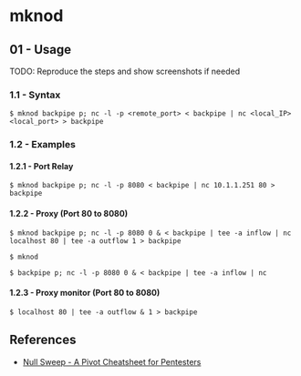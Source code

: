 # mknod

## 01 - Usage

TODO: Reproduce the steps and show screenshots if needed

### 1.1 - Syntax

`$ mknod backpipe p; nc -l -p <remote_port> < backpipe | nc <local_IP> <local_port> > backpipe`

### 1.2 - Examples

#### 1.2.1 - Port Relay

 `$ mknod backpipe p; nc -l -p 8080 < backpipe | nc 10.1.1.251 80 > backpipe`

#### 1.2.2 - Proxy (Port 80 to 8080)

 `$ mknod backpipe p; nc -l -p 8080 0 & < backpipe | tee -a inflow | nc localhost 80 | tee -a outflow 1 > backpipe`

`$ mknod`

`$ backpipe p; nc -l -p 8080 0 & < backpipe | tee -a inflow | nc`

#### 1.2.3 - Proxy monitor (Port 80 to 8080)

`$ localhost 80 | tee -a outflow & 1 > backpipe`

## References

- [Null Sweep - A Pivot Cheatsheet for Pentesters](https://nullsweep.com/pivot-cheatsheet-for-pentesters/)